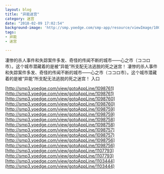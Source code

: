 ```yaml
---
layout: blog
title: "异能迷宫"
category: 迷宫
date: "2018-02-09 17:02:54"
background-image: 'http://smp.yoedge.com/smp-app/resource/viewImage/1002107appline.png'
tags:
- 异能
- 迷宫

---
```

凄惨的杀人事件和失踪案件多发、奇怪的传闻不断的城市——心之市（ココロ市）。这个城市潜藏着的是被“异能”所支配无法逃脱的死之迷宫！
凄惨的杀人事件和失踪案件多发、奇怪的传闻不断的城市——心之市（ココロ市）。这个城市潜藏着的是被“异能”所支配无法逃脱的死之迷宫！
入口

[http://smp3.yoedge.com/view/gotoAppLine/1098761](http://smp3.yoedge.com/view/gotoAppLine/1098761)
[http://smp3.yoedge.com/view/gotoAppLine/1098760](http://smp3.yoedge.com/view/gotoAppLine/1098760)
[http://smp3.yoedge.com/view/gotoAppLine/1098759](http://smp3.yoedge.com/view/gotoAppLine/1098759)
[http://smp3.yoedge.com/view/gotoAppLine/1098758](http://smp3.yoedge.com/view/gotoAppLine/1098758)
[http://smp3.yoedge.com/view/gotoAppLine/1098757](http://smp3.yoedge.com/view/gotoAppLine/1098757)
[http://smp3.yoedge.com/view/gotoAppLine/1098756](http://smp3.yoedge.com/view/gotoAppLine/1098756)
[http://smp3.yoedge.com/view/gotoAppLine/1107793](http://smp3.yoedge.com/view/gotoAppLine/1107793)
[http://smp3.yoedge.com/view/gotoAppLine/1103444](http://smp3.yoedge.com/view/gotoAppLine/1103444)

        
